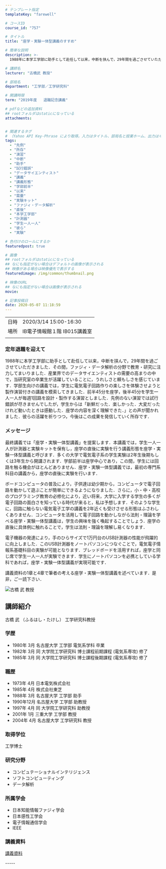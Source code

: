 ```yaml
---
# テンプレート指定
templateKey: "farewell"

# コースID
course_id: "757"

# タイトル
title: "座学・実験一体型講義のすすめ"

# 簡単な説明
description: >-
  1988年に本学工学部に助手として赴任して以来，中断を挟んで，29年間を過ごさせていただきました．その間，ファジィ・データ解析の分野で教育・研究に注力してまいりました．産業界でのデータサイエンティストの需要の高まりの中で，当研究室の卒業生が活躍していることに，うれしさと頼もしさを感じています．学部生向けの講義では，学生に電気電子回路作りの楽しさを体験させようと製作演習付きの講義を模索してきました ....

# 講師名
lecturer: "古橋武 教授"

# 部局名
department: "工学部／工学研究科"

# 開講時限
term: "2019年度	退職記念講義"

# pdfなどの追加資料
## rootフォルダはstaticになっている
attachments:


# 関連するタグ
# （Yahoo API Key-Phrase により取得。入力はタイトル、部局名と授業ホーム、出力はキーフレーズ（tags））
tags:
  - "先例"
  - "所存"
  - "演習"
  - "中断"
  - "助手"
  - "試行錯誤"
  - "データサイエンティスト"
  - "講義"
  - "講義形態"
  - "学部前半"
  - "以来"
  - "需要"
  - "実験キット"
  - "ファジィ・データ解析"
  - "直後"
  - "本学工学部"
  - "計測器"
  - "学生一人一人"
  - "彼ら"
  - "実験"

# 色付けのロールにするか
featuredpost: true

# 画像
## rootフォルダはstaticになっている
## なにも指定がない場合はデフォルトの画像が表示される
## 映像がある場合は映像優先で表示する
featuredimage: /img/common/thumbnail.png

# 映像のURL
## なにも指定がない場合は画像が表示される
movie: 

# 記事投稿日
date: 2020-05-07 11:18:59
---
```


|   |   |
|---|---|
| 日時 | 2020/3/14  15:00-16:30 |
| 場所 | IB電子情報館１階 IB015講義室 |
|   |   |


### 定年退職を迎えて
1988年に本学工学部に助手として赴任して以来，中断を挟んで，29年間を過ごさせていただきました．その間，ファジィ・データ解析の分野で教育・研究に注力してまいりました．産業界でのデータサイエンティストの需要の高まりの中で，当研究室の卒業生が活躍していることに，うれしさと頼もしさを感じています．学部生向けの講義では，学生に電気電子回路作りの楽しさを体験させようと製作演習付きの講義を模索してきました．前半45分を座学，後半45分を学生一人一人が毎週1回路を設計・製作する演習としました．先例のない演習では試行錯誤が尽きませんでしたが，学生からは「新鮮だった．楽しかった．大変だったけれど動いたときは感動した．座学の内容を深く理解できた．」との声が聞かれました．彼らの活躍を祈りつつ，今後はこの成果を発信していく所存です．

### メッセージ
最終講義では「座学・実験一体型講義」を提案します．本講義では，学生一人一人が計測器と実験キットを保有し，座学の直後に実験を行う講義形態を座学・実験一体型講義と呼びます．多くの大学で電気電子系の学生実験は2年生後期もしくは3年生から開講されます．学部前半は座学中心であり，この間，学生には回路を触る機会がほとんどありません．座学・実験一体型講義では，最初の専門系科目の講義から，座学の直後に実験を行います．

ボードコンピュータの普及により，子供達は幼少期から，コンピュータで電子回路を動かして遊ぶことが簡単にできるようになりました．さらに，小・中・高校のプログラミング教育の必修化により，近い将来，大学に入学する学生の多くが電子回路の面白さを知っている時代が来ると，私は予想します．そのような学生に，回路に触らない電気電子工学の講義を2年近くも受けさせる形態はふさわしくありません．コンピュータを活用して電子回路を動かしながら法則・理論を学べる座学・実験一体型講義は，学生の興味を強く喚起することでしょう．座学の直後に具体例に触れることで，学生は法則・理論を理解し易くなります．

電子機器の発達により，手のひらサイズで1万円台のUSB計測器の性能が飛躍的に向上しました．このUSB計測器をノートパソコンにつなぐことで，電気電子情報系基礎科目の実験が可能となります．ブレッドボードを活用すれば，座学と同じ席で学生一人一人が実験できます．学生にノートパソコンを必携としている学科であれば，座学・実験一体型講義が実現可能です．

講義資料の1章と4章で筆者の考える座学・実験一体型講義を述べています．是非，ご一読下さい．



![古橋 武 教授](https://ocw.nagoya-u.jp/files/757/photo.jpg) 

## 講師紹介

古橋 武 （ふるはし・たけし） 工学研究科教授

### 学歴

- 1980年 3月 名古屋大学 工学部 電気系学科 卒業
- 1982年 3月 同 大学院工学研究科 博士課程前期課程 (電気系専攻) 修了
- 1985年 3月 同 大学院工学研究科 博士課程後期課程 (電気系専攻) 修了

### 職歴

- 1973年 4月 日本電気株式会社
- 1985年 4月 株式会社東芝
- 1988年 3月 名古屋大学 工学部 助手
- 1990年12月 名古屋大学 工学部 助教授
- 1997年 4月 同 大学院工学研究科 助教授
- 2001年 1月 三重大学 工学部 教授
- 2004年 4月 名古屋大学 工学研究科 教授


### 取得学位

工学博士

### 研究分野

- コンピュテーショナルインテリジェンス
- ソフトコンピューティング
- データ解析


### 所属学会

- 日本知能情報ファジィ学会
- 日本感性工学会
- 電子情報通信学会
- IEEE


### 講義資料

[講義資料](https://ocw.nagoya-u.jp/files/757/material.pdf) 

<!-- pdf内のリンクを有効化するための非表示リンクです -->

<p hidden>
["} {ocwlink file=](https://ocw.nagoya-u.jp/files/757/D_class_amp_sound.mp3)  ["} {ocwlink file=](https://ocw.nagoya-u.jp/files/757/D_class_amp_sound.mp3) Exercise3.mp4" desc=""} ["} {ocwlink file=](https://ocw.nagoya-u.jp/files/757/D_class_amp_sound.mp3) Exercise7.mp4" desc=""} ["} {ocwlink file=](https://ocw.nagoya-u.jp/files/757/D_class_amp_sound.mp3) digital_Exercise1.mp4" desc=""} ["} {ocwlink file=](https://ocw.nagoya-u.jp/files/757/D_class_amp_sound.mp3) digital_Exercise10.mp4" desc=""} ["} {ocwlink file=](https://ocw.nagoya-u.jp/files/757/D_class_amp_sound.mp3) digital_Exercise4.mp4" desc=""} ["} {ocwlink file=](https://ocw.nagoya-u.jp/files/757/D_class_amp_sound.mp3) relay.mp4" desc=""} ["} {ocwlink file=](https://ocw.nagoya-u.jp/files/757/D_class_amp_sound.mp3) relay_smapho.mp4" desc=""} ["} {ocwlink file=](https://ocw.nagoya-u.jp/files/757/D_class_amp_sound.mp3) relay_voice.mp4" desc=""} ["} {ocwlink file=](https://ocw.nagoya-u.jp/files/757/D_class_amp_sound.mp3) switch_LED.mp4" desc=""} ["} {ocwlink file=](https://ocw.nagoya-u.jp/files/757/D_class_amp_sound.mp3) tank_smapho.mp4" desc=""}
</p>
-----